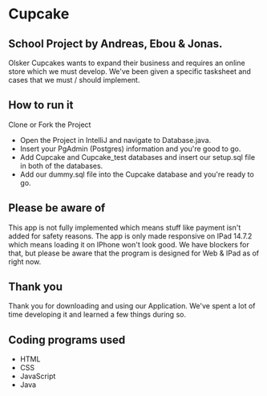 # Cupcake

## School Project by Andreas, Ebou & Jonas.

Olsker Cupcakes wants to expand their business and requires an online store
which we must develop. We've been given a specific tasksheet and cases that we 
must / should implement.

## How to run it

Clone or Fork the Project

- Open the Project in IntelliJ and navigate to Database.java.
- Insert your PgAdmin (Postgres) information and you're good to go.
- Add Cupcake and Cupcake_test databases and insert our setup.sql file in both of the databases.
- Add our dummy.sql file into the Cupcake database and you're ready to go.

## Please be aware of

This app is not fully implemented which means stuff like payment isn't added for safety reasons.
The app is only made responsive on IPad 14.7.2 which means loading it on IPhone won't look good.
We have blockers for that, but please be aware that the program is designed for Web & IPad as of right now.

## Thank you

Thank you for downloading and using our Application. We've spent a lot of time developing it and 
learned a few things during so.

## Coding programs used

- HTML
- CSS
- JavaScript
- Java